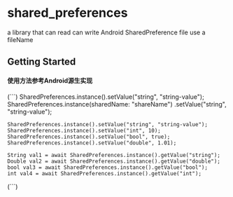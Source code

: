 # shared_preferences

a library that can read can write Android SharedPreference file use a fileName

## Getting Started

#### 使用方法参考Android源生实现

(```)
    SharedPreferences.instance().setValue("string", "string-value");
    SharedPreferences.instance(sharedName: "shareName")
        .setValue("string", "string-value");

    SharedPreferences.instance().setValue("string", "string-value");
    SharedPreferences.instance().setValue("int", 10);
    SharedPreferences.instance().setValue("bool", true);
    SharedPreferences.instance().setValue("double", 1.01);

    String val1 = await SharedPreferences.instance().getValue("string");
    Double val2 = await SharedPreferences.instance().getValue("double");
    bool val3 = await SharedPreferences.instance().getValue("bool");
    int val4 = await SharedPreferences.instance().getValue("int");
(```)